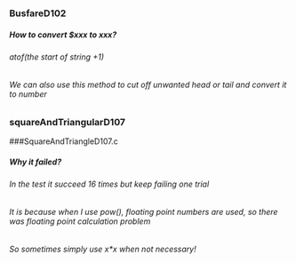 ### BusfareD102
##### How to convert $xxx to xxx?
###### atof(the start of string +1)
###### We can also use this method to cut off unwanted head or tail and convert it to number
### squareAndTriangularD107

###SquareAndTriangleD107.c
##### Why it failed?
###### In the test it succeed 16 times but keep failing one trial
###### It is because when I use pow(), floating point numbers are used, so there was floating point calculation problem
###### So sometimes simply use x*x when not necessary!